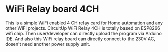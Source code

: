 # WiFi Relay board 4CH
This is a simple WiFi enabled 4 CH relay card for Home automation and any other WiFi projects. CircuitUp WiFi Relay 4CH is totally based on ESP8266 wifi chip. Then user/developer can directly upload the program via Arduino IDE. And also this WiFi relay board can directly connect to the 230V AC, dosen't need another power supply unit. 
